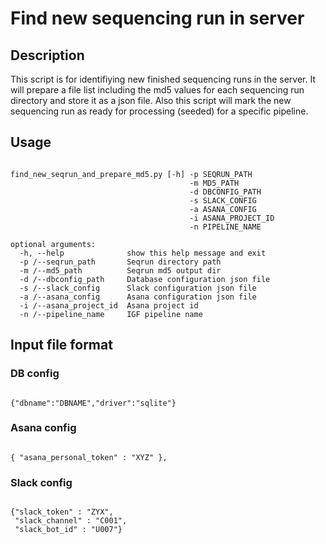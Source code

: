 # Find new sequencing run in server

## Description
This script is for identifiying new finished sequencing runs in the server. It will prepare a file list including the md5 values for each sequencing run directory and store it as a json file. 
Also this script will mark the new sequencing run as ready for processing (seeded) for a specific pipeline.

## Usage
<pre><code>
find_new_seqrun_and_prepare_md5.py [-h] -p SEQRUN_PATH 
                                        -m MD5_PATH    
                                        -d DBCONFIG_PATH 
                                        -s SLACK_CONFIG 
                                        -a ASANA_CONFIG 
                                        -i ASANA_PROJECT_ID 
                                        -n PIPELINE_NAME

optional arguments:
  -h, --help              show this help message and exit
  -p /--seqrun_path       Seqrun directory path
  -m /--md5_path          Seqrun md5 output dir
  -d /--dbconfig_path     Database configuration json file
  -s /--slack_config      Slack configuration json file
  -a /--asana_config      Asana configuration json file
  -i /--asana_project_id  Asana project id
  -n /--pipeline_name     IGF pipeline name
</code></pre>

## Input file format

### DB config
<pre><code>
{"dbname":"DBNAME","driver":"sqlite"}
</code></pre>

### Asana config
<pre><code>
{ "asana_personal_token" : "XYZ" },
</code></pre>

### Slack config
<pre><code>
{"slack_token" : "ZYX", 
 "slack_channel" : "C001", 
 "slack_bot_id" : "U007"}
</code></pre>
